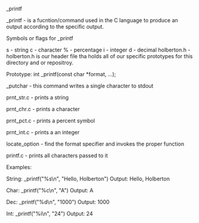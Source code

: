 _printf

_printf - is a fucntion/command used in the C language to produce an output according to the specific output.

Symbols or flags for _printf

s - string
c - character
% - percentage
i - integer
d - decimal
holberton.h - holberton.h is our header file tha holds all of our specific prototypes for this directory and or repositroy.

Prototype: int _printf(const char *format, ...);

_putchar - this command writes a single character to stdout

prnt_str.c - prints a string

prnt_chr.c - prints a character

prnt_pct.c - prints a percent symbol

prnt_int.c - prints a an integer

locate_option - find the format specifier and invokes the proper function

printf.c - prints all characters passed to it

Examples:

String: _printf("%s\n", "Hello, Holberton") Output: Hello, Holberton

Char: _printf("%c\n", "A") Output: A

Dec: _printf("%d\n", "1000") Output: 1000

Int: _printf("%i\n", "24") Output: 24